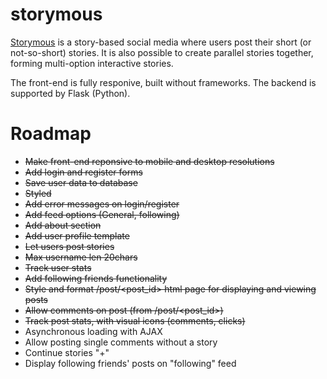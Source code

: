 # storymous

[Storymous](https://aleixfortm.pythonanywhere.com/) is a story-based social media where users post their short (or not-so-short) stories. It is also possible to create parallel stories together, forming multi-option interactive stories. 

The front-end is fully responive, built without frameworks. The backend is supported by Flask (Python).

# Roadmap
- ~~Make front-end reponsive to mobile and desktop resolutions~~
- ~~Add login and register forms~~
- ~~Save user data to database~~
- ~~Styled~~
- ~~Add error messages on login/register~~
- ~~Add feed options (General, following)~~
- ~~Add about section~~
- ~~Add user profile template~~
- ~~Let users post stories~~
- ~~Max username len 20chars~~
- ~~Track user stats~~
- ~~Add following friends functionality~~ 
- ~~Style and format /post/<post_id> html page for displaying and viewing posts~~
- ~~Allow comments on post (from /post/<post_id>)~~
- ~~Track post stats, with visual icons (comments, clicks)~~
- Asynchronous loading with AJAX
- Allow posting single comments without a story
- Continue stories "+"
- Display following friends' posts on "following" feed
